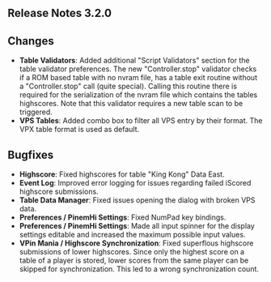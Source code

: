 ## Release Notes 3.2.0

## Changes

- **Table Validators**: Added additional "Script Validators" section for the table validator preferences. The new "Controller.stop" validator checks if a ROM based table with no nvram file, has a table exit routine without a "Controller.stop" call (quite special). Calling this routine there is required for the serialization of the nvram file which contains the tables highscores. Note that this validator requires a new table scan to be triggered.
- **VPS Tables**: Added combo box to filter all VPS entry by their format. The VPX table format is used as default. 

## Bugfixes

- **Highscore**: Fixed highscores for table "King Kong" Data East.
- **Event Log**: Improved error logging for issues regarding failed iScored highscore submissions.
- **Table Data Manager**: Fixed issues opening the dialog with broken VPS data. 
- **Preferences / PinemHi Settings**: Fixed NumPad key bindings.
- **Preferences / PinemHi Settings**: Made all input spinner for the display settings editable and increased the maximum possible input values.
- **VPin Mania / Highscore Synchronization**: Fixed superflous highscore submissions of lower highscores. Since only the highest score on a table of a player is stored, lower scores from the same player can be skipped for synchronization. This led to a wrong synchronization count.
